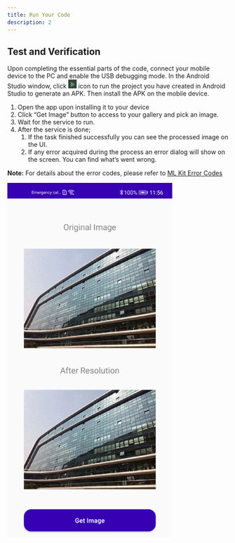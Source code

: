 ```yaml
---
title: Run Your Code
description: 2
---
```


<h2><strong>Test and Verification</strong></h2>
<p>Upon completing the essential parts of the code, connect your mobile device to the PC and enable the USB debugging mode. In the Android Studio window, click   <img style="width: 19.00px" src="https://raw.githubusercontent.com/iebayirli/ImageSuperResolutionCodelab/master/assets/run_image.png" onclick="imageclick(src)">    icon to run the project you have created in Android Studio to generate an APK. Then install the APK on the mobile device.</p>

<ol type="1">
	<li>Open the app upon installing it to your device</li>
	<li>Click “Get Image” button to access to your gallery and pick an image.</li>
	<li>Wait for the service to run.</li>
  <li> After the service is done;
    <ol type="1">
      <li>If the task finished successfully you can see the processed image on the UI.</li>
      <li>If any error acquired during the process an error dialog will show on the screen. You can find what’s went wrong.</li>
    </ol>
  </li>
</ol>

<aside class="special">
  <p><strong>Note:</strong> For details about the error codes, please refer to  <a href="https://developer.huawei.com/consumer/en/doc/HMSCore-References/mlexception-0000001050169383-V5" target="_blank">ML Kit Error Codes</a></p>
</aside>
<img style="width: 376.00px" src="https://raw.githubusercontent.com/iebayirli/ImageSuperResolutionCodelab/master/assets/outputFile.png" onclick="imageclick(src)">

